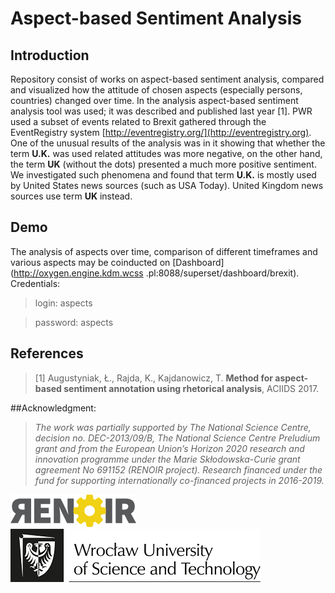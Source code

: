 # Aspect-based Sentiment Analysis

## Introduction
Repository consist of works on aspect-based sentiment analysis, compared and 
visualized how the attitude of chosen aspects (especially persons, countries)
 changed over time. In the analysis aspect-based sentiment analysis tool was 
 used; it was described and published last year [1]. PWR used a subset of 
 events related to Brexit gathered through the EventRegistry system 
 [http://eventregistry.org/](http://eventregistry.org). One of 
 the unusual results of the analysis was in it showing that whether the term 
 **U.K.** was used related attitudes was more negative, on the other hand, the 
 term **UK** (without the dots) presented a much more positive sentiment. We 
 investigated such phenomena and found that term **U.K.** is mostly used by 
 United States news sources (such as USA Today). United Kingdom news sources 
 use term **UK** instead.

## Demo
The analysis of aspects over time, comparison of different timeframes and 
various aspects may be coinducted on [Dashboard](http://oxygen.engine.kdm.wcss
.pl:8088/superset/dashboard/brexit). 
Credentials:
> login: aspects

> password: aspects

## References
> [1] Augustyniak, Ł., Rajda, K., Kajdanowicz, T. **Method for aspect-based 
sentiment
 annotation using rhetorical analysis**, ACIIDS 2017.
 
##Acknowledgment: 
> _The work was partially supported by The National Science 
Centre, decision no. DEC-2013/09/B, The National Science Centre Preludium grant and from the European Union’s Horizon 2020 research and innovation programme under the Marie Skłodowska-Curie grant agreement No 691152 (RENOIR project). 
Research financed under the fund for supporting internationally co-financed 
projects in 2016-2019._
 
 
![RENOIR](/images/renoir_logo_small.png)
![Wroclaw University of Science and Technology](/images/wrust.png)
